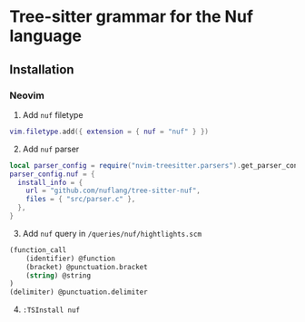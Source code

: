 # Tree-sitter grammar for the Nuf language

## Installation

### Neovim

1. Add `nuf` filetype

```lua
vim.filetype.add({ extension = { nuf = "nuf" } })
```
2. Add `nuf` parser

```lua
local parser_config = require("nvim-treesitter.parsers").get_parser_configs()
parser_config.nuf = {
  install_info = {
    url = "github.com/nuflang/tree-sitter-nuf",
    files = { "src/parser.c" },
  },
}
```

3. Add `nuf` query in `/queries/nuf/hightlights.scm`

```scm
(function_call
    (identifier) @function
    (bracket) @punctuation.bracket
    (string) @string
)
(delimiter) @punctuation.delimiter
```

4. `:TSInstall nuf` 
